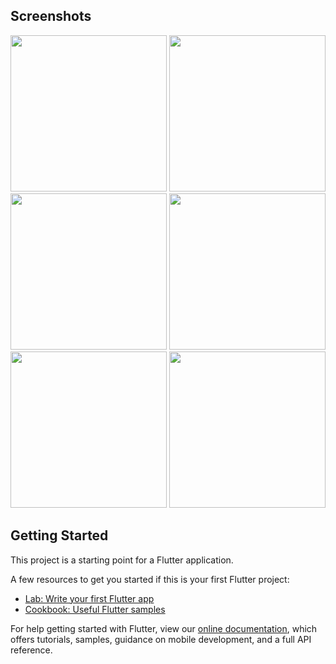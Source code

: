 ## Screenshots
<p>
<img src="https://user-images.githubusercontent.com/76491642/127510471-c5e3cef7-c759-49ab-9e32-96ba255efae1.png" width="250">
<img src="https://user-images.githubusercontent.com/76491642/127510505-fc7f07b8-417a-40f7-b0b5-3062b552d70b.png" width="250">
<img src="https://user-images.githubusercontent.com/76491642/127510523-33cbc502-551e-46bc-9b16-6fa73e01e691.png" width="250">
<img src="https://user-images.githubusercontent.com/76491642/127510559-336ec275-8dd1-4514-a61e-605a5faf1f00.png" width="250">
<img src="https://user-images.githubusercontent.com/76491642/127510577-70780deb-5ffc-4a90-99d8-292fb5c914cf.png" width="250">
<img src="https://user-images.githubusercontent.com/76491642/127510661-7cbfd3e9-ba9e-45a6-bed3-7617f3ad9521.png" width="250">
<p>

## Getting Started

This project is a starting point for a Flutter application.

A few resources to get you started if this is your first Flutter project:

- [Lab: Write your first Flutter app](https://flutter.dev/docs/get-started/codelab)
- [Cookbook: Useful Flutter samples](https://flutter.dev/docs/cookbook)

For help getting started with Flutter, view our
[online documentation](https://flutter.dev/docs), which offers tutorials,
samples, guidance on mobile development, and a full API reference.

